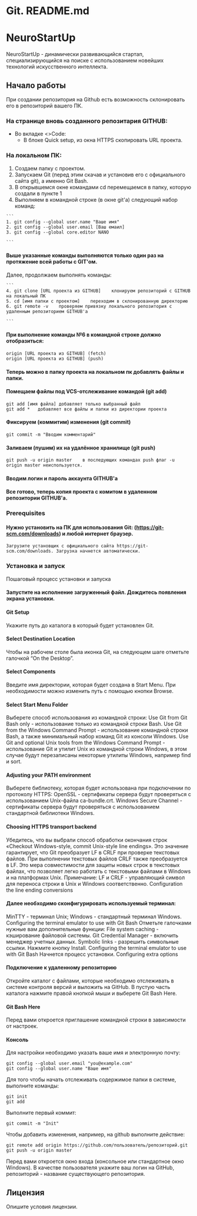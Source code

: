 # Git. README.md

# NeuroStartUp

NeuroStartUp - динамически развивающийся стартап, специализирующийся на поиске с использованием новейших технологий искусственного интеллекта.

## Начало работы

При создании репозитория на Github есть возможность склонировать его в репозиторий вашего ПК.

### На странице вновь созданного репозитария GITHUB: 
  * Во вкладке <>Code:
     * В блоке Quick setup, из окна HTTPS скопировать URL проекта.
### На локальном ПК:
  1. Создаем папку с проектом.
  1. Запускаем Git (перед этим скачав и установив его с официального сайта git), а именно Git Bash.
  1. В открывшемся окне командами cd перемещаемся в папку, которую создали в пункте 1
  1. Выполняем в командной строке (в окне git'а) следующий набор команд:
   
    ``` 
    1. git config --global user.name "Ваше имя"
    2. git config --global user.email [Ваш емаил]
    3. git config --global core.editor NANO
    
    ```
#### Выше указанные команды выполняются только один раз на протяжение всей работы с GIT'ом.
  Далее, продолжаем выполнять команды:
  
    ``` 
    4. git clone [URL проекта из GITHUB]    клонируем репозиторий с GITHUB на локальный ПК
    5. cd [имя папки с проектом]    переходим в склонированную директорию  
    6. git remote -v    проверяем привязку локального репозитория с удаленным репозиторием GITHUB'а
    
    ```
#### При выполнение команды №6 в командной строке должно отобразиться:
  ``` 
  origin [URL проекта из GITHUB] (fetch)
  origin [URL проекта из GITHUB] (push) 
  ```
#### Теперь можно в папку проекта на локальном пк добавлять файлы и папки.
#### Помещаем файлы под VCS-отслеживание командой (git add)
  ``` 
  git add [имя файла] добавляет только выбранный файл
  git add *   добавляет все файлы и папки из директории проекта
  ```
#### Фиксируем (коммитим) изменения (git commit)
  ``` 
  git commit -m "Вводим комментарий"  
  ```
#### Заливаем (пушим) их на удалённое хранилище (git push)
  ``` 
  git push -u origin master    в последующих командах push флаг -u origin master неиспользуется.
  ```
#### Вводим логин и пароль аккаунта GITHUB'а
#### Все готово, теперь копия проекта с комитом в удаленном репозитории GITHUB'а. 

### Prerequisites

#### Нужно установить на ПК для использования Git: (https://git-scm.com/downloads) и любой интернет браузер.
```
Загрузите установщик с официального сайта https://git-scm.com/downloads. Загрузка начнется автоматически.
```
### Установка и запуск
Пошаговый процесс установки и запуска
#### Запустите на исполнение загруженный файл. Дождитесь появления экрана установки.
#### Git Setup
Укажите путь до каталога в который будет установлен Git.

#### Select Destination Location
Чтобы на рабочем столе была иконка Git, на следующем шаге отметьте галочкой “On the Desktop”.

#### Select Components
Введите имя директории, которая будет создана в Start Menu. При необходимости можно изменить путь с помощью кнопки Browse.

#### Select Start Menu Folder
Выберете способ использования из командной строки:
Use Git from Git Bash only - использование только из командной строки Bash.
Use Git from the Windows Command Prompt - использование командной строки Bash, а также минимальный набор команд Git из консоли Windows.
Use Git and optional Unix tools from the Windows Command Prompt - использование Git и утилит Unix из командной строки Windows, в этом случае будут перезаписаны некоторые утилиты Windows, например find и sort.

#### Adjusting your PATH environment
Выберете библиотеку, которая будет использована при подключении по протоколу HTTPS:
OpenSSL - сертификаты сервера будут проверяться с использованием Unix-файла ca-bundle.crt.
Windows Secure Channel - сертификаты сервера будут проверяться с использованием стандартной библиотеки Windows.

#### Choosing HTTPS transport backend
Убедитесь, что вы выбрали способ обработки окончания строк «Checkout Windows-style, commit Unix-style line endings». Это значение гарантирует, что Git преобразует LF в CRLF при проверке текстовых файлов. При выполнении текстовых файлов CRLF также преобразуется в LF. Это мера совместимости для защиты новых строк в текстовых файлах, что позволяет легко работать с текстовыми файлами в Windows и на платформах Unix.
Примечание: LF и CRLF - управляющий символ для переноса строки в Unix и Windows соответственно.
Configuration the line ending conversions

#### Далее необходимо сконфигурировать используемый терминал:
MinTTY - терминал Unix;
Windows - стандартный терминал Windows.
Configuring the terminal emulator to use with Git Bash
Отметьте галочками нужные вам дополнительные функции:
File system caching - кэширование файловой системы.
Git Credential Manager - включить менеджер учетных данных.
Symbolic links - разрешить символьные ссылки.
Нажмите кнопку Install.
Configuring the terminal emulator to use with Git Bash
Начнется процесс установки.
Configuring extra options

#### Подключение к удаленному репозиторию
Откройте каталог с файлами, которые необходимо отслеживать в системе контроля версий и выложить на GitHub. В пустую часть каталога нажмите правой кнопкой мыши и выберете Git Bash Here.

#### Git Bash Here
Перед вами откроется приглашение командной строки в зависимости от настроек.

#### Консоль
Для настройки необходимо указать ваше имя и электронную почту:
  ```
  git config --global user.email "you@example.com"
  git config --global user.name "Ваше имя"
  ```
Для того чтобы начать отслеживать содержимое папки в системе, выполните команды:
  ``` 
  git init
  git add
  ```
Выполните первый коммит:
  ```
  git commit -m "Init"
  ```
Чтобы добавить изменения, например, на github выполните действие:
  ```
  git remote add origin https://github.com/пользователь/репозиторий.git
  git push -u origin master
  ```
Перед вами откроется окно входа (консольное или стандартное окно Windows). В качестве пользователя укажите ваш логин на GitHub, репозиторий - название существующего репозитория.

## Лицензия

Опишите условия лицензии.